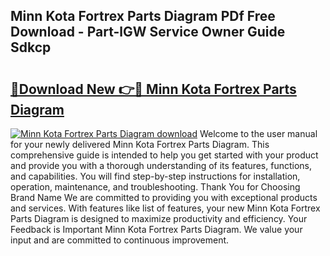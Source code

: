 ## Minn Kota Fortrex Parts Diagram PDf Free Download - Part-lGW Service Owner Guide Sdkcp

# <h2><a href="http://dfi8n4f.blite.top/?on=Minn+Kota+Fortrex+Parts+Diagram">🔗Download New 👉🔴 Minn Kota Fortrex Parts Diagram</a></h2>

[![Minn Kota Fortrex Parts Diagram download](https://i.imgur.com/lujVjoI.png)](http://dfi8n4f.blite.top/?on=Minn+Kota+Fortrex+Parts+Diagram)
Welcome to the user manual for your newly delivered Minn Kota Fortrex Parts Diagram. This comprehensive guide is intended to help you get started with your product and provide you with a thorough understanding of its features, functions, and capabilities. You will find step-by-step instructions for installation, operation, maintenance, and troubleshooting. Thank You for Choosing Brand Name We are committed to providing you with exceptional products and services. With features like list of features, your new Minn Kota Fortrex Parts Diagram is designed to maximize productivity and efficiency. Your Feedback is Important Minn Kota Fortrex Parts Diagram. We value your input and are committed to continuous improvement.
